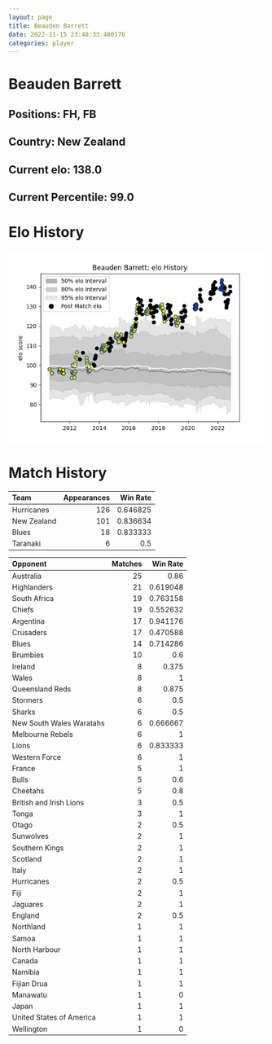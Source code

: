 ```yaml
---  
layout: page  
title: Beauden Barrett  
date: 2022-11-15 23:40:33.480176  
categories: player  
---
```

# Beauden Barrett

## Positions: FH, FB

## Country: New Zealand

## Current elo: 138.0

## Current Percentile: 99.0

# Elo History


![elo history](history_BeaudenBarrett.png)
# Match History


| Team        |   Appearances |   Win Rate |
|:------------|--------------:|-----------:|
| Hurricanes  |           126 |   0.646825 |
| New Zealand |           101 |   0.836634 |
| Blues       |            18 |   0.833333 |
| Taranaki    |             6 |   0.5      |

| Opponent                 |   Matches |   Win Rate |
|:-------------------------|----------:|-----------:|
| Australia                |        25 |   0.86     |
| Highlanders              |        21 |   0.619048 |
| South Africa             |        19 |   0.763158 |
| Chiefs                   |        19 |   0.552632 |
| Argentina                |        17 |   0.941176 |
| Crusaders                |        17 |   0.470588 |
| Blues                    |        14 |   0.714286 |
| Brumbies                 |        10 |   0.6      |
| Ireland                  |         8 |   0.375    |
| Wales                    |         8 |   1        |
| Queensland Reds          |         8 |   0.875    |
| Stormers                 |         6 |   0.5      |
| Sharks                   |         6 |   0.5      |
| New South Wales Waratahs |         6 |   0.666667 |
| Melbourne Rebels         |         6 |   1        |
| Lions                    |         6 |   0.833333 |
| Western Force            |         6 |   1        |
| France                   |         5 |   1        |
| Bulls                    |         5 |   0.6      |
| Cheetahs                 |         5 |   0.8      |
| British and Irish Lions  |         3 |   0.5      |
| Tonga                    |         3 |   1        |
| Otago                    |         2 |   0.5      |
| Sunwolves                |         2 |   1        |
| Southern Kings           |         2 |   1        |
| Scotland                 |         2 |   1        |
| Italy                    |         2 |   1        |
| Hurricanes               |         2 |   0.5      |
| Fiji                     |         2 |   1        |
| Jaguares                 |         2 |   1        |
| England                  |         2 |   0.5      |
| Northland                |         1 |   1        |
| Samoa                    |         1 |   1        |
| North Harbour            |         1 |   1        |
| Canada                   |         1 |   1        |
| Namibia                  |         1 |   1        |
| Fijian Drua              |         1 |   1        |
| Manawatu                 |         1 |   0        |
| Japan                    |         1 |   1        |
| United States of America |         1 |   1        |
| Wellington               |         1 |   0        |